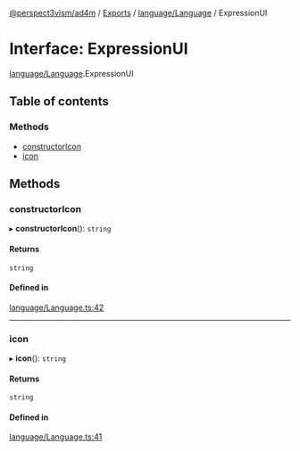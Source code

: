 [@perspect3vism/ad4m](../README.md) / [Exports](../modules.md) / [language/Language](../modules/language_Language.md) / ExpressionUI

# Interface: ExpressionUI

[language/Language](../modules/language_Language.md).ExpressionUI

## Table of contents

### Methods

- [constructorIcon](language_Language.ExpressionUI.md#constructoricon)
- [icon](language_Language.ExpressionUI.md#icon)

## Methods

### constructorIcon

▸ **constructorIcon**(): `string`

#### Returns

`string`

#### Defined in

[language/Language.ts:42](https://github.com/perspect3vism/ad4m/blob/cbcbd30/src/language/Language.ts#L42)

___

### icon

▸ **icon**(): `string`

#### Returns

`string`

#### Defined in

[language/Language.ts:41](https://github.com/perspect3vism/ad4m/blob/cbcbd30/src/language/Language.ts#L41)
